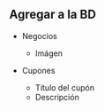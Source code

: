## Agregar a la BD

- Negocios
    - Imágen

- Cupones
    - Título del cupón
    - Descripción
    